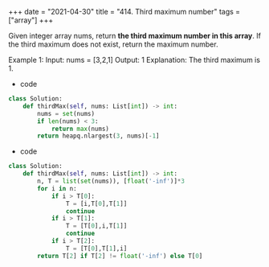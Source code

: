 +++ 
date = "2021-04-30"
title = "414. Third maximum number"
tags = ["array"]
+++


Given integer array nums, return __the third maximum number in this array__. If the third maximum does not exist, return the maximum number.
 
Example 1:
Input: nums = [3,2,1] Output: 1 Explanation: The third maximum is 1.

- code
```py
class Solution:
    def thirdMax(self, nums: List[int]) -> int:
        nums = set(nums)
        if len(nums) < 3:
            return max(nums)
        return heapq.nlargest(3, nums)[-1]

```
- code
```py
class Solution:
    def thirdMax(self, nums: List[int]) -> int:
        n, T = list(set(nums)), [float('-inf')]*3
        for i in n:
            if i > T[0]:
                T = [i,T[0],T[1]]
                continue
            if i > T[1]:
                T = [T[0],i,T[1]]
                continue
            if i > T[2]:
                T = [T[0],T[1],i]
        return T[2] if T[2] != float('-inf') else T[0]

```
